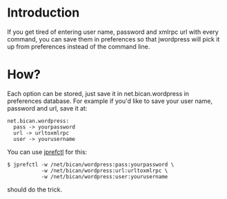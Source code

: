 # Introduction #

If you get tired of entering user name, password and xmlrpc url with every command, you can save them in preferences so that jwordpress will pick it up from preferences instead of the command line.

# How? #

Each option can be stored, just save it in net.bican.wordpress in preferences database. For example if you'd like to save your user name, password and url, save it at:

```
net.bican.wordpress:
  pass -> yourpassword
  url -> urltoxmlrpc
  user -> yourusername
```

You can use [jprefctl](http://jprefctl.googlecode.com/) for this:

```
$ jprefctl -w /net/bican/wordpress:pass:yourpassword \
           -w /net/bican/wordpress:url:urltoxmlrpc \
           -w /net/bican/wordpress:user:yourusername
```

should do the trick.